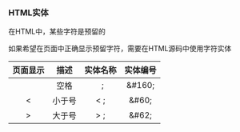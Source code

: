 ### HTML实体

在HTML中，某些字符是预留的

如果希望在页面中正确显示预留字符，需要在HTML源码中使用字符实体

| 页面显示 | 描述 | 实体名称 | 实体编号 |
| :---: | :---: | :---: | :---: |
|  | 空格 |   ; | &\#160; |
| &lt; | 小于号 | &lt; ; | &\#60; |
| &gt; | 大于号 | &gt; ; | &\#62; |



